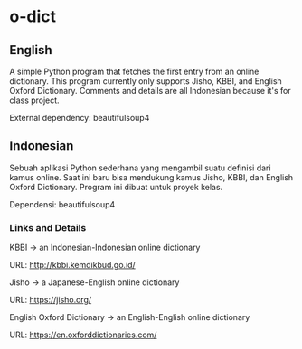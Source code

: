 # o-dict
## English
A simple Python program that fetches the first entry from an online dictionary.
This program currently only supports Jisho, KBBI, and English Oxford Dictionary.
Comments and details are all Indonesian because it's for class project.

External dependency: beautifulsoup4

## Indonesian
Sebuah aplikasi Python sederhana yang mengambil suatu definisi dari kamus online.
Saat ini baru bisa mendukung kamus Jisho, KBBI, dan English Oxford Dictionary.
Program ini dibuat untuk proyek kelas.

Dependensi: beautifulsoup4

### Links and Details
KBBI -> an Indonesian-Indonesian online dictionary

URL: http://kbbi.kemdikbud.go.id/

Jisho -> a Japanese-English online dictionary

URL: https://jisho.org/

English Oxford Dictionary -> an English-English online dictionary

URL: https://en.oxforddictionaries.com/
